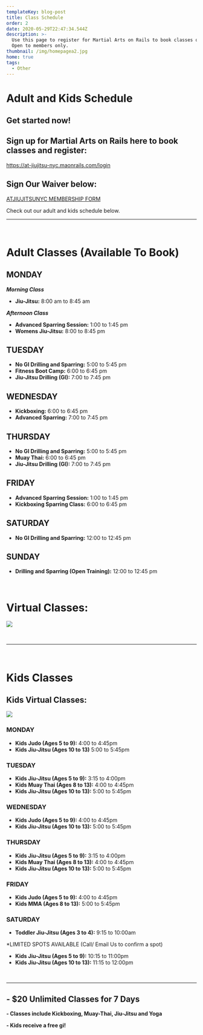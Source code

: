 ```yaml
---
templateKey: blog-post
title: Class Schedule
order: 2
date: 2020-05-29T22:47:34.544Z
description: >-
  Use this page to register for Martial Arts on Rails to book classes online.
  Open to members only. 
thumbnail: /img/homepagea2.jpg
home: true
tags:
  - Other
---
```

# Adult and Kids Schedule

## Get started now!

## Sign up for Martial Arts on Rails here to book classes and register:

<https://at-jiujitsu-nyc.maonrails.com/login>

## Sign Our Waiver below:

<a
            href="javascript:void(
        window.open(
          'https://form.jotform.com/atjiujitsudev/studio-membership',
          'blank',
          'scrollbars=yes,
          toolbar=no,
          width=700,
          height=500'
        )0
      )
    "
          >

ATJIUJITSUNYC MEMBERSHIP FORM
</a>

Check out our adult and kids schedule below.

- - -

<br>

# Adult Classes (Available To Book)

## MONDAY

_**Morning Class**_

* **Jiu-Jitsu:** 8:00 am to 8:45 am

**_Afternoon Class_**

* **Advanced Sparring Session:** 1:00 to 1:45 pm
* **Womens Jiu-Jitsu:** 8:00 to 8:45 pm

## TUESDAY

* **No GI Drilling and Sparring:** 5:00 to 5:45 pm
* **Fitness Boot Camp:** 6:00 to 6:45 pm
* **Jiu-Jitsu Drilling (GI):** 7:00 to 7:45 pm

## WEDNESDAY

* **Kickboxing:** 6:00 to 6:45 pm
* **Advanced Sparring:** 7:00 to 7:45 pm

## THURSDAY

* **No GI Drilling and Sparring:** 5:00 to 5:45 pm
* **Muay Thai:** 6:00 to 6:45 pm
* **Jiu-Jitsu Drilling (GI):** 7:00 to 7:45 pm

## FRIDAY

* **Advanced Sparring Session:** 1:00 to 1:45 pm
* **Kickboxing Sparring Class:** 6:00 to 6:45 pm

## SATURDAY

* **No GI Drilling and Sparring:** 12:00 to 12:45 pm

## SUNDAY

* **Drilling and Sparring (Open Training):** 12:00 to 12:45 pm

<br>

# Virtual Classes:

![](/img/006ae1d9-6130-42f4-b6fd-038cc9335055.jpg)

<br>

- - -

<br>

# Kids Classes

## Kids Virtual Classes:

![](/img/9db897c7-2635-4954-bea2-d331ba682ef9.jpg)

### MONDAY

* **Kids Judo (Ages 5 to 9):** 4:00 to 4:45pm
* **Kids Jiu-Jitsu (Ages 10 to 13)** 5:00 to 5:45pm

### TUESDAY

* **Kids Jiu-Jitsu (Ages 5 to 9):** 3:15 to 4:00pm
* **Kids Muay Thai (Ages 8 to 13):** 4:00 to 4:45pm
* **Kids Jiu-Jitsu (Ages 10 to 13):** 5:00 to 5:45pm

### WEDNESDAY

* **Kids Judo (Ages 5 to 9):** 4:00 to 4:45pm
* **Kids Jiu-Jitsu (Ages 10 to 13):** 5:00 to 5:45pm

### THURSDAY

* **Kids Jiu-Jitsu (Ages 5 to 9):** 3:15 to 4:00pm
* **Kids Muay Thai (Ages 8 to 13):** 4:00 to 4:45pm
* **Kids Jiu-Jitsu (Ages 10 to 13):** 5:00 to 5:45pm

### FRIDAY

* **Kids Judo (Ages 5 to 9):** 4:00 to 4:45pm
* **Kids MMA (Ages 8 to 13):** 5:00 to 5:45pm

### SATURDAY

* **Toddler Jiu-Jitsu (Ages 3 to 4):** 9:15 to 10:00am

\*LIMITED SPOTS AVAILABLE (Call/ Email Us to confirm a spot)

* **Kids Jiu-Jitsu (Ages 5 to 9):** 10:15 to 11:00pm
* **Kids Jiu-Jitsu (Ages 10 to 13):** 11:15 to 12:00pm

<br>

- - -

## **\-** **$20 Unlimited Classes for 7 Days**

**\- Classes include Kickboxing, Muay-Thai, Jiu-Jitsu and Yoga**

**\- Kids receive a free gi!**
